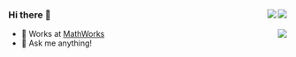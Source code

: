 ### Hi there 👋 [<img align="right" src="https://img.shields.io/badge/linkedin-%230077B5.svg?&style=for-the-badge&logo=linkedin&logoColor=white"/>](https://www.linkedin.com/in/0dust-himanshu) [<img align="right" src="https://img.shields.io/badge/twitter-%231DA1F2.svg?&style=for-the-badge&logo=twitter&logoColor=white"/>](https://twitter.com/0dust_himanshu)

<img align="right" src= "https://github-readme-stats.vercel.app/api?username=0dust&&show_icons=true&show_owner=false&hide_rank=true%22%20width=%2250%"/>

- 💼 Works at [MathWorks](https://www.mathworks.com/)
- 💬 Ask me anything!
<!--
**0dust/0dust** is a ✨ _special_ ✨ repository because its `README.md` (this file) appears on your GitHub profile.

Here are some ideas to get you started:

- 🔭 I’m currently working on ...
- 🌱 I’m currently learning ...
- 👯 I’m looking to collaborate on ...
- 🤔 I’m looking for help with ...
- 💬 Ask me about ...
- 📫 How to reach me: ...
- 😄 Pronouns: ...
- ⚡ Fun fact: ...
-->
